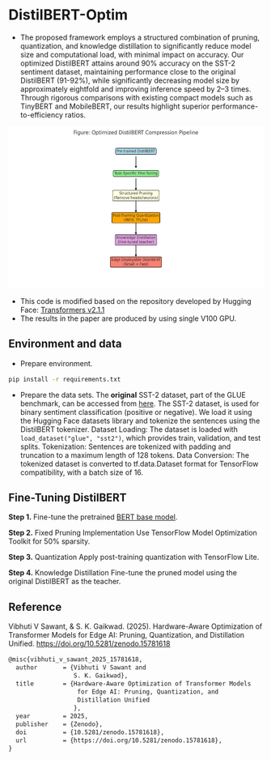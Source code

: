 # DistilBERT-Optim

* The proposed framework employs a structured combination of pruning, quantization, and knowledge distillation to significantly reduce model size and computational load, with minimal impact on accuracy. Our optimized DistilBERT attains around 90% accuracy on the SST-2 sentiment dataset, maintaining performance close to the original DistilBERT (91-92%), while significantly decreasing model size by approximately eightfold and improving inference speed by 2–3 times. Through rigorous comparisons with existing compact models such as TinyBERT and MobileBERT, our results highlight superior performance-to-efficiency ratios.
<img src="optimized_distilbert_pipeline.png" width="800" height="320"/>
<br />


* This code is modified based on the repository developed by Hugging Face: [Transformers v2.1.1](https://github.com/huggingface/transformers/tree/v2.1.1)
* The results in the paper are produced by using single V100 GPU.

## Environment and data

- Prepare environment.
```bash
pip install -r requirements.txt
```

- Prepare the data sets.
The **original** SST-2 dataset, part of the GLUE benchmark, can be accessed from [here]([https://gluebenchmark.com/tasks](https://huggingface.co/datasets/gimmaru/glue-sst2)).
The SST-2 dataset, is used for binary sentiment classification (positive or negative). We load it using the Hugging Face datasets library and tokenize the sentences using the DistilBERT tokenizer.
Dataset Loading: The dataset is loaded with `load_dataset("glue", "sst2")`, which provides train, validation, and test splits.
Tokenization: Sentences are tokenized with padding and truncation to a maximum length of 128 tokens.
Data Conversion: The tokenized dataset is converted to tf.data.Dataset format for TensorFlow compatibility, with a batch size of 16.


## Fine-Tuning DistilBERT

**Step 1.** 
Fine-tune the pretrained [BERT base model](https://huggingface.co/bert-base-uncased).



**Step 2.** Fixed Pruning Implementation
Use TensorFlow Model Optimization Toolkit for 50% sparsity.

**Step 3.** Quantization
Apply post-training quantization with TensorFlow Lite.

**Step 4.**  Knowledge Distillation
Fine-tune the pruned model using the original DistilBERT as the teacher.


## Reference
Vibhuti V Sawant, & S. K. Gaikwad. (2025). Hardware-Aware Optimization of Transformer Models for Edge AI: Pruning, Quantization, and Distillation Unified. 
https://doi.org/10.5281/zenodo.15781618
```
@misc{vibhuti_v_sawant_2025_15781618,
  author       = {Vibhuti V Sawant and
                  S. K. Gaikwad},
  title        = {Hardware-Aware Optimization of Transformer Models
                   for Edge AI: Pruning, Quantization, and
                   Distillation Unified
                  },
  year         = 2025,
  publisher    = {Zenodo},
  doi          = {10.5281/zenodo.15781618},
  url          = {https://doi.org/10.5281/zenodo.15781618},
}
```
